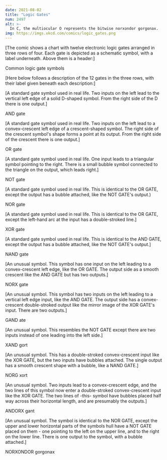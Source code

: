 ```yaml
---
date: 2021-08-02
title: "Logic Gates"
num: 2497
alt: >-
  In C, the multiocular O represents the bitwise norxondor gorgonax.
img: https://imgs.xkcd.com/comics/logic_gates.png
---
```

[The comic shows a chart with twelve electronic logic gates arranged in three rows of four. Each gate is depicted as a schematic symbol, with a label underneath. Above them is a header:]

Common logic gate symbols

[Here below follows a description of the 12 gates in the three rows, with their label given beneath each description:]

[A standard gate symbol used in real life. Two inputs on the left lead to the vertical left edge of a solid D-shaped symbol. From the right side of the D there is one output.]

AND gate

[A standard gate symbol used in real life. Two inputs on the left lead to a convex-crescent left edge of a crescent-shaped symbol. The right side of the crescent symbol's shape forms a point at its output. From the right side of the crescent there is one output.]

OR gate

[A standard gate symbol used in real life. One input leads to a triangular symbol pointing to the right. There is a small bubble symbol connected to the triangle on the output, which leads right.]

NOT gate

[A standard gate symbol used in real life. This is identical to the OR GATE, except the output has a bubble attached, like the NOT GATE's output.)

NOR gate

[A standard gate symbol used in real life. This is identical to the OR GATE, except the left-hand arc at the input has a double-stroked line.]

XOR gate

[A standard gate symbol used in real life. This is identical to the AND GATE, except the output has a bubble attached, like the NOT GATE's output.]

NAND gate

[An unusual symbol. This symbol has one input on the left leading to a convex-crescent left edge, like the OR GATE. The output side as a smooth crescent like the AND GATE but has two outputs.]

NORX gate

[An unusual symbol. This symbol has two inputs on the left leading to a vertical left edge input, like the AND GATE. The output side has a convex-crescent double-stroked output like the mirror image of the XOR GATE's input. There are two outputs.]

GAND ate

[An unusual symbol. This resembles the NOT GATE except there are two inputs instead of one leading into the left side.]

XAND gort

[An unusual symbol. This has a double-stroked convex-crescent input like the XOR GATE, but the two inputs have bubbles attached. The single output has a smooth crescent shape with a bubble, like a NAND GATE.]

NORG xort

[An unusual symbol. Two inputs lead to a convex-crescent edge, and the two lines of this symbol now enter a double-stroked convex-crescent input like the XOR GATE. The two lines of -this- symbol have bubbles placed half way across their horizontal length, and are presumably the outputs.]

ANDORX gant

[An unusual symbol. The symbol is identical to the NOR GATE, except the upper and lower horizontal parts of the symbols hull have a NOT GATE placed on them - one pointing to the left on the upper line, and to the right on the lower line. There is one output to the symbol, with a bubble attached.]

NORXONDOR gorgonax